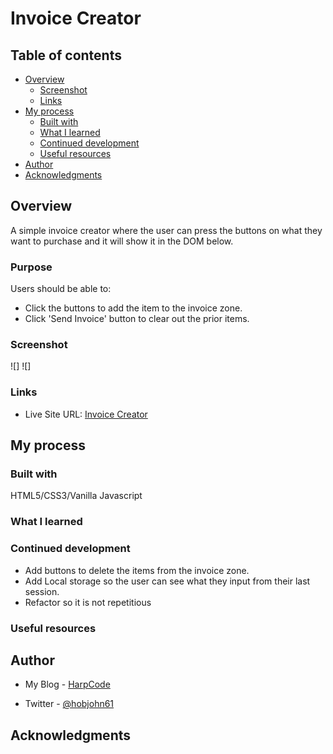 # Invoice Creator

## Table of contents

- [Overview](#overview)
  - [Screenshot](#screenshot)
  - [Links](#links)
- [My process](#my-process)
  - [Built with](#built-with)
  - [What I learned](#what-i-learned)
  - [Continued development](#continued-development)
  - [Useful resources](#useful-resources)
- [Author](#author)
- [Acknowledgments](#acknowledgments)

## Overview
A simple invoice creator where the user can press the buttons on what they want to purchase and it will show it in the DOM below.

### Purpose

Users should be able to:

- Click the buttons to add the item to the invoice zone.
- Click 'Send Invoice' button to clear out the prior items.

### Screenshot
![]
![]

### Links

- Live Site URL: [Invoice Creator](./screenshots/Capture.PNG)

## My process

### Built with

HTML5/CSS3/Vanilla Javascript

### What I learned

### Continued development
* Add buttons to delete the items from the invoice zone.
* Add Local storage so the user can see what they input from their last session. 
* Refactor so it is not repetitious

### Useful resources


## Author

- My Blog - [HarpCode](https://harpcode.tech/)

- Twitter - [@hobjohn61](https://twitter.com/hobojohn61)


## Acknowledgments
